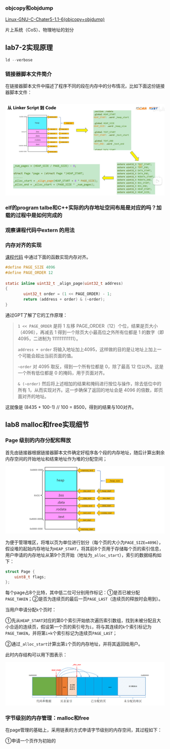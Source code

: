### objcopy和objdump

[Linux-GNU-C-Chater5-1.1-6(objcopy+objdump)]( https://www.bilibili.com/video/BV1mT411T78E/?share_source=copy_web&vd_source=bad63bc206890ec49ce3dba8cc7b7a37)



片上系统（CoS）、物理地址的划分



## lab7-2实现原理





```c
ld --verbose
```



### 链接器脚本文件简介

在链接器脚本文件中描述了程序不同的段在内存中的分布情况，比如下面这份链接器脚本文件：

```C++
```



![image-20240321111720553](images/image-20240321111720553.png)





### elf的program talbe和C++实际的内存地址空间布局是对应的吗？加载的过程中是如何完成的



### 观察课程代码中extern 的用法

### 内存对齐的实现

[课程代码](https://github.com/try-agaaain/riscv-operating-system-mooc/blob/4698c95063d50428a7c11b289e8b4c1c213810f0/code/os/02-memanagement/page.c#L73-L77) 中通过下面的函数实现内存对齐。

```c
#define PAGE_SIZE 4096
#define PAGE_ORDER 12

static inline uint32_t _align_page(uint32_t address)
{
        uint32_t order = (1 << PAGE_ORDER) - 1;
        return (address + order) & (~order);
}
```

通过GPT了解了它的工作原理：

>`1 << PAGE_ORDER` 是将 1 左移 PAGE_ORDER（12）个位，结果是页大小（4096），再减去 1 得到一个除页大小最高位之外所有位都是 1 的数字（即 4095，二进制为 111111111111）。
>
>`address + order` 将输入地址加上4095，这样做的目的是让地址上加上一个可能会超出当前页面的值。
>
>`~order` 对 4095 取反，得到一个所有位都是 0，除了最高 12 位以外。这是一个所有低位都是 0 的掩码，用于页面对齐。
>
>`& (~order)` 然后将上述相加的结果和掩码进行按位与操作，除去低位中的所有 1，从而实现对齐。这一步确保了返回的地址会是 4096 的倍数，即页面对齐的地址。

这就像是 (8435 + 100-1) // 100 = 8500，得到的结果与100对齐。



## lab8 malloc和free实现细节

### Page 级别的内存分配和释放

首先由链接器根据链接器脚本文件确定好程序各个段的内存地址，随后计算出剩余内存空间的开始地址和结束地址作为堆的分配空间；

![image-20240321170813250](images/image-20240321170813250.png)

为便于管理堆区，将堆以页为单位进行划分（每个页的大小为`PAGE_SIZE=4096`），假设堆的起始内存地址为`HEAP_START`，将其前8个页用于存储每个页的索引信息，用户申请的内存地址从第9个页开始（地址为`_alloc_start`），索引的数据结构如下：

```c
struct Page {
	uint8_t flags;
};
```

每个page占8个比特，其中低二位可分别用作标记：①是否已被分配`PAGE_TAKEN`；②是否为连续页的最后一页`PAGE_LAST`（连续页的释放时会用到）。

当用户申请分配`k`个页时：

①先从`HEAP_START`对应的第0个索引开始依次遍历索引数组，找到未被分配且大小合适的连续页，假设第一个页的索引号为`i`，将与其连续的`k`个索引标记为`PAGE_TAKEN`，并将第`i+k`个索引标记为连续页`PAGE_LAST`；

②通过`_alloc_start`计算出第`i`个页的内存地址，并将其返回给用户。

此时内存结构可以用下图表示：

![image-20240321195147499](images/image-20240321195147499.png)

### 字节级别的内存管理：malloc和free

在page管理的基础上，采用链表的方式申请字节级别的内存空间，其过程如下：

①申请一个页作为初始的